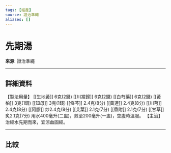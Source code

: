 ```yaml
---
tags: [經產]
source: 證治準繩
aliases: []
---
```


# 先期湯

**來源**: 證治準繩  

---

## 詳細資料
【製法用量】 [[生地黃]] 6克(2錢) [[川當歸]] 6克(2錢) [[白芍藥]] 6克(2錢) [[黃柏]] 3克(1錢) [[知母]] 3克(1錢) [[條芩]] 2.4克(8分) [[黃連]] 2.4克(8分) [[川芎]] 2.4克(8分) [[阿膠]] 炒2.4克(8分) [[艾葉]] 2.1克(7分) [[香附]] 2.1克(7分) [[甘草]] 炙2.1克(7分)
用水400毫升(二盅)，煎至200毫升(一盅)，空腹時溫服。
【主治】
治經水先期而來，宜涼血固經。

---

## 比較
